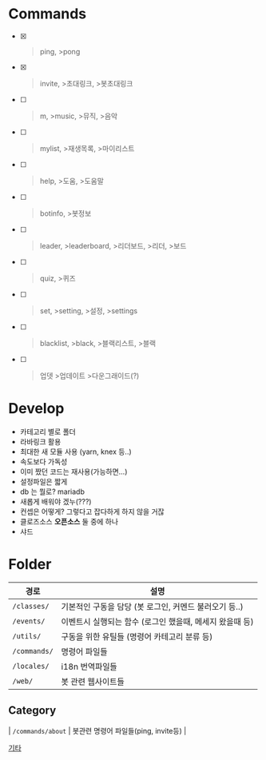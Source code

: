 # Commands
- [x] >ping, >pong
- [x] >invite, >초대링크, >봇초대링크
- [ ] >m, >music, >뮤직, >음악
- [ ] >mylist, >재생목록, >마이리스트
- [ ] >help, >도움, >도움말
- [ ] >botinfo, >봇정보
- [ ] >leader, >leaderboard, >리더보드, >리더, >보드
- [ ] >quiz, >퀴즈
- [ ] >set, >setting, >설정, >settings 
- [ ] >blacklist, >black, >블랙리스트, >블랙
- [ ] >업뎃 >업데이트 >다운그래이드(?)

# Develop
- 카테고리 별로 폴더 
- 라바링크 활용
- 최대한 새 모듈 사용 (yarn, knex 등..)
- 속도보다 가독성
- 이미 짰던 코드는 재사용(가능하면...)
- 설정파일은 짧게
- db 는 뭘로? mariadb
- 새롭게 배워야 겠누(???)
- 컨셉은 어떻게? 그렇다고 잡다하게 하지 않을 거잖
- 클로즈소스 **오픈소스** 둘 중에 하나
- 샤드

# Folder
| 경로 | 설명  |
| ---- | ----- |
| `/classes/`  | 기본적인 구동을 담당 (봇 로그인, 커멘드 불러오기 등..) |
| `/events/`   | 이벤트시 실행되는 함수 (로그인 했을때, 메세지 왔을때 등)  |
| `/utils/`    | 구동을 위한 유틸들 (명령어 카테고리 분류 등) |
| `/commands/` | 명령어 파일들 |
| `/locales/` | i18n 번역파일들 |
| `/web/` | 봇 관련 웹사이트들 |

## Category
| `/commands/about` | 봇관련 명령어 파일들(ping, invite등) |


[기타](https://github.com/seoaapp/SeoaBot/issues/68)
